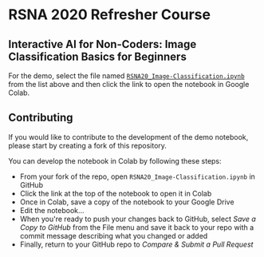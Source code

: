 # RSNA 2020 Refresher Course
## Interactive AI for Non-Coders: Image Classification Basics for Beginners
For the demo, select the file named [`RSNA20_Image-Classification.ipynb`](https://github.com/wfwiggins/RSNA-Image-AI-2020/blob/master/RSNA20_Image_Classification.ipynb) from the list above and then click the link to open the notebook in Google Colab.

## Contributing
If you would like to contribute to the development of the demo notebook, please start by creating a fork of this repository.

You can develop the notebook in Colab by following these steps:
- From your fork of the repo, open `RSNA20_Image-Classification.ipynb` in GitHub
- Click the link at the top of the notebook to open it in Colab
- Once in Colab, save a copy of the notebook to your Google Drive
- Edit the notebook...
- When you're ready to push your changes back to GitHub, select *Save a Copy to GitHub* from the File menu and save it back to your repo with a commit message describing what you changed or added
- Finally, return to your GitHub repo to *Compare & Submit a Pull Request*
